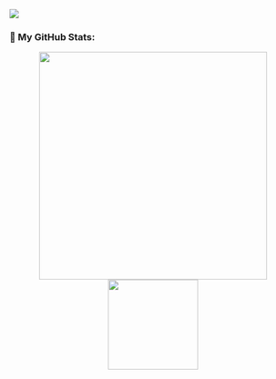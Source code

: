 ![](https://komarev.com/ghpvc/?username=costa53&label=PROFILE+VIEWS&color=a99a86)

### :vulcan_salute: My GitHub Stats:

<div align="center">
  <a href="https://github.com/costa53">
    <img width="400" src="https://github-readme-stats.vercel.app/api?username=costa53&show_icons=true&theme=aura_dark&include_all_commits=true&count_private=true&cache_seconds=1800" />
    <img height="158" src="https://github-readme-stats.vercel.app/api/top-langs/?username=costa53&theme=aura_dark&layout=compact&langs_count=6&cache_seconds=1800" />
  </a>
</div>
